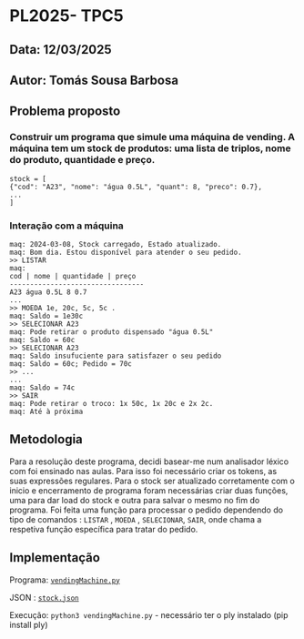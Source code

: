 # **PL2025- TPC5**

## **Data:** 12/03/2025 

## **Autor:** Tomás Sousa Barbosa

## **Problema proposto**

### Construir um programa que simule uma máquina de vending. A máquina tem um stock de produtos: uma lista de triplos, nome do produto, quantidade e preço.

```
stock = [
{"cod": "A23", "nome": "água 0.5L", "quant": 8, "preco": 0.7},
...
]
```
### Interação com a máquina

```
maq: 2024-03-08, Stock carregado, Estado atualizado.
maq: Bom dia. Estou disponível para atender o seu pedido.
>> LISTAR
maq:
cod | nome | quantidade | preço
---------------------------------
A23 água 0.5L 8 0.7
...
>> MOEDA 1e, 20c, 5c, 5c .
maq: Saldo = 1e30c
>> SELECIONAR A23
maq: Pode retirar o produto dispensado "água 0.5L"
maq: Saldo = 60c
>> SELECIONAR A23
maq: Saldo insufuciente para satisfazer o seu pedido
maq: Saldo = 60c; Pedido = 70c
>> ...
...
maq: Saldo = 74c
>> SAIR
maq: Pode retirar o troco: 1x 50c, 1x 20c e 2x 2c.
maq: Até à próxima
```

## Metodologia

Para a resolução deste programa, decidi basear-me num analisador léxico com foi ensinado nas aulas.
Para isso foi necessário criar os tokens, as suas expressões regulares.
Para o stock ser atualizado corretamente com o inicio e encerramento de programa foram necessárias criar duas funções, uma para dar load do stock e outra para salvar o mesmo no fim do programa.
Foi feita uma função para processar o pedido dependendo do tipo de comandos : `LISTAR` , `MOEDA` , `SELECIONAR`, `SAIR`, onde chama a respetiva função específica para tratar do pedido.


## **Implementação**
 
Programa: [`vendingMachine.py`](https://github.com/a104532/PL2025-A104532/blob/main/TPC5/vendingMachine.py)

JSON : [`stock.json`](https://github.com/a104532/PL2025-A104532/blob/main/TPC5/stock.json)

Execução: `python3 vendingMachine.py` - necessário ter o ply instalado (pip install ply)



